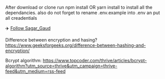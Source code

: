 After download or clone run npm install OR yarn install to install all the dependancies. also do not forget to rename .env.example into .env an put all creadentials

✈️ [Follow Sagar_Gaud](https://www.linkedin.com/in/sagargaud332/)

Difference between encryption and hasing?
https://www.geeksforgeeks.org/difference-between-hashing-and-encryption/

Bcrypt algorithm:
https://www.topcoder.com/thrive/articles/bcrypt-algorithm?utm_source=thrive&utm_campaign=thrive-feed&utm_medium=rss-feed
